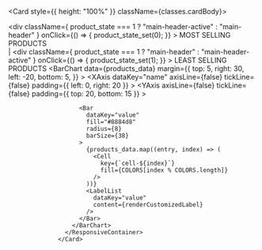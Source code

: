   <Card style={{ height: "100%" }} className={classes.cardBody}>
                    <div className="main-header-container">
                      <div
                        className={
                          product_state === 1
                            ? "main-header-active"
                            : "main-header"
                        }
                        onClick={() => {
                          product_state_set(0);
                        }}
                      >
                        MOST SELLING PRODUCTS
                      </div>
                      |
                      <div
                        className={
                          product_state === 1
                            ? "main-header"
                            : "main-header-active"
                        }
                        onClick={() => {
                          product_state_set(1);
                        }}
                      >
                        LEAST SELLING PRODUCTS
                      </div>
                    </div>
                    <ResponsiveContainer width="100%" height={300}>
                      <BarChart
                        data={products_data}
                        margin={{
                          top: 5,
                          right: 30,
                          left: -20,
                          bottom: 5,
                        }}
                      >
                        <XAxis
                          dataKey="name"
                          axisLine={false}
                          tickLine={false}
                          padding={{ left: 0, right: 20 }}
                        ></XAxis>
                        <YAxis axisLine={false} tickLine={false}
                          padding={{ top: 20, bottom: 15 }}
                        ></YAxis>

                        <Bar
                          dataKey="value"
                          fill="#8884d8"
                          radius={8}
                          barSize={38}
                        >
                          {products_data.map((entry, index) => (
                            <Cell
                              key={`cell-${index}`}
                              fill={COLORS[index % COLORS.length]}
                            />
                          ))}
                          <LabelList
                            dataKey="value"
                            content={renderCustomizedLabel}
                          />
                        </Bar>
                      </BarChart>
                    </ResponsiveContainer>
                  </Card>
